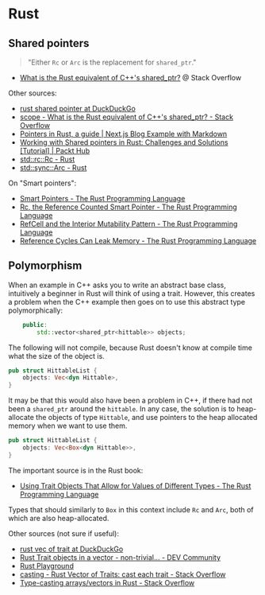 # Rust

## Shared pointers

> "Either `Rc` or `Arc` is the replacement for `shared_ptr`."

- [What is the Rust equivalent of C++'s shared_ptr?](https://stackoverflow.com/questions/49834414/what-is-the-rust-equivalent-of-cs-shared-ptr#answer-49834496) @ Stack Overflow

Other sources:

- [rust shared pointer at DuckDuckGo](https://duckduckgo.com/?t=canonical&q=rust+shared+pointer&atb=v204-1&ia=web)
- [scope - What is the Rust equivalent of C++'s shared_ptr? - Stack Overflow](https://stackoverflow.com/questions/49834414/what-is-the-rust-equivalent-of-cs-shared-ptr#answer-49834496)
- [Pointers in Rust, a guide | Next.js Blog Example with Markdown](https://steveklabnik.com/writing/pointers-in-rust-a-guide)
- [Working with Shared pointers in Rust: Challenges and Solutions [Tutorial] | Packt Hub](https://hub.packtpub.com/shared-pointers-in-rust-challenges-solutions/)
- [std::rc::Rc - Rust](https://doc.rust-lang.org/std/rc/struct.Rc.html)
- [std::sync::Arc - Rust](https://doc.rust-lang.org/std/sync/struct.Arc.html)

On "Smart pointers":

- [Smart Pointers - The Rust Programming Language](https://doc.rust-lang.org/book/ch15-00-smart-pointers.html)
- [Rc<T>, the Reference Counted Smart Pointer - The Rust Programming Language](https://doc.rust-lang.org/book/ch15-04-rc.html)
- [RefCell<T> and the Interior Mutability Pattern - The Rust Programming Language](https://doc.rust-lang.org/book/ch15-05-interior-mutability.html)
- [Reference Cycles Can Leak Memory - The Rust Programming Language](https://doc.rust-lang.org/book/ch15-06-reference-cycles.html)

## Polymorphism

When an example in C++ asks you to write an abstract base class, intuitively a beginner in Rust will think of using a trait. However, this creates a problem when the C++ example then goes on to use this abstract type polymorphically:

```cpp
    public:
        std::vector<shared_ptr<hittable>> objects;
```

The following will not compile, because Rust doesn't know at compile time what the size of the object is.

```rust
pub struct HittableList {
    objects: Vec<dyn Hittable>,
}
```

It may be that this would also have been a problem in C++, if there had not been a `shared_ptr` around the `hittable`. In any case, the solution is to heap-allocate the objects of type `Hittable`, and use pointers to the heap allocated memory when we want to use them.

```rust
pub struct HittableList {
    objects: Vec<Box<dyn Hittable>>,
}
```

The important source is in the Rust book:

- [Using Trait Objects That Allow for Values of Different Types - The Rust Programming Language](https://doc.rust-lang.org/book/ch17-02-trait-objects.html#using-trait-objects-that-allow-for-values-of-different-types)

Types that should similarly to `Box` in this context include `Rc` and `Arc`, both of which are also heap-allocated.

Other sources (not sure if useful):

- [rust vec of trait at DuckDuckGo](https://duckduckgo.com/?t=canonical&q=rust+vec+of+trait&atb=v204-1&ia=web)
- [Rust Trait objects in a vector - non-trivial... - DEV Community](https://dev.to/magnusstrale/rust-trait-objects-in-a-vector-non-trivial-4co5)
- [Rust Playground](https://play.rust-lang.org/?version=stable&mode=debug&edition=2018&gist=c11f8f2b3e5481faafb6367226de8c1e)
- [casting - Rust Vector of Traits: cast each trait - Stack Overflow](https://stackoverflow.com/questions/27073799/rust-vector-of-traits-cast-each-trait)
- [Type-casting arrays/vectors in Rust - Stack Overflow](https://stackoverflow.com/questions/16755181/type-casting-arrays-vectors-in-rust)
